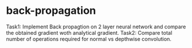 # back-propagation
Task1: Implement Back propagtion on 2 layer neural network and compare the obtained gradient woth analytical gradient.
Task2: Compare total number of operations required for normal vs depthwise convolution.
